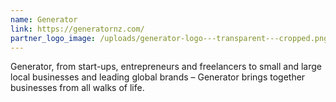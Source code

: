 ```yaml
---
name: Generator
link: https://generatornz.com/
partner_logo_image: /uploads/generator-logo---transparent---cropped.png
---
```

Generator, from start-ups, entrepreneurs and freelancers to small and large local businesses and leading global brands – Generator brings together businesses from all walks of life.